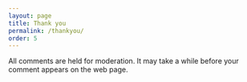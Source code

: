 ```yaml
--- 
layout: page
title: Thank you
permalink: /thankyou/
order: 5
---
```


All comments are held for moderation. It may take a while before your comment appears on the web page.

<script>
	document.write('<a href="' + document.referrer + '">Click here to return to the post.</a>');
</script>

